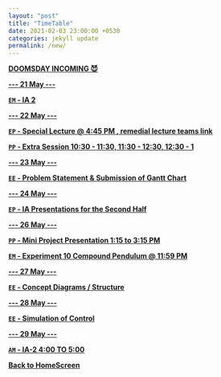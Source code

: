 ```yaml
---
layout: "post"
title: "TimeTable"
date: 2021-02-03 23:00:00 +0530
categories: jekyll update
permalink: /new/
---
```


<u><b>DOOMSDAY INCOMING 😈

--- 21 May ---

`EM` - IA 2  

--- 22 May ---

`EP` - Special Lecture @ 4:45 PM , remedial lecture teams [link](https://somaiya-edu.zoom.us/j/91576092125?pwd=Q0wvaVZwb29BcTZqdnhlSStTUEY4QT09)

`PP` - Extra Session 10:30 - 11:30, 11:30 - 12:30, 12:30 - 1 

--- 23 May ---

`EE` - Problem Statement & Submission of Gantt Chart

--- 24 May ---

`EP` - IA Presentations for the Second Half

--- 26 May --- 

`PP` - Mini Project Presentation 1:15 to 3:15 PM

`EM` - Experiment 10 Compound Pendulum @ 11:59 PM

--- 27 May ---

`EE` - Concept Diagrams / Structure

--- 28 May ---

`EE` - Simulation of Control

--- 29 May ---

`AM` - IA-2 4:00 TO 5:00 

[Back to HomeScreen](https://oberonprime117.github.io/TimeTable/)